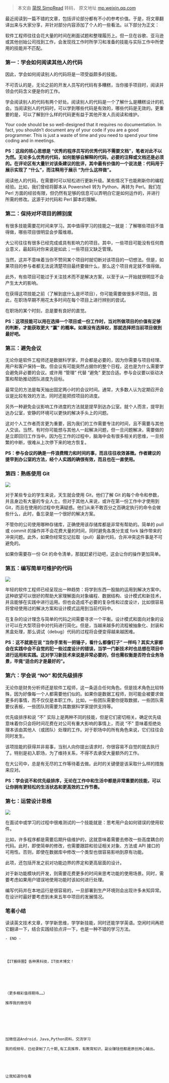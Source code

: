 > 本文由 [简悦 SimpRead](http://ksria.com/simpread/) 转码， 原文地址 [mp.weixin.qq.com](https://mp.weixin.qq.com/s?__biz=MzIyNTY4NjU0OQ==&mid=2247506537&idx=5&sn=688c68f4b95c623400902e101449573d&chksm=e8797f13df0ef6050f3bec28bc99ec6f89a4048be19a64b680fd57ade12a3917ff3604c44dda&mpshare=1&scene=1&srcid=0602wnA9pARpHiVHzHA5SzLE&sharer_sharetime=1622630481897&sharer_shareid=7fece245937ac96f04f0fb8e1311fff1#rd)

最近阅读到一篇不错的文章，包括评论部分都有不小的参考价值。于是，将文章翻译出来与大家分享，并针对部分内容添加了个人的一些看法。以下部分为正文：  

软件工程师往往会花大量的时间在刷面试题和整理履历上。但一旦在谷歌、亚马逊或其他创始公司找到工作，会发现找工作时所学习和准备的技能与实际工作中所使用的技能并不匹配。

### **第一：学会如何阅读其他人的代码**

因此，学会如何阅读别人的代码将是一项受益颇多的技能。

不可否认的是，无论之前的开发人员写的代码有多糟糕，当你接手项目时，阅读并领会代码含义便是你的工作。

学会阅读别人的代码有两个好处。阅读别人的代码是一个了解什么是糟糕设计的机会。当阅读别人的代码时，可以学到哪些代码是有效的，哪些代码是无效的。更重要的是，可以了解到什么样的代码更有益于其他开发人员阅读和维护。

Your code should be so well-designed that it requires no documentation. In fact, you shouldn’t document any of your code if you are a good programmer. This is just a waste of time and you need to spend your time coding and in meetings.

**PS：这段的核心思想是 “优秀的程序员写的优秀代码不需要文档”，笔者对此不以为然。无论多么优秀的代码，如何能够自解释的代码，必要的注释或文档还是必须的。在评论区有大量针对该条建议的批评，其中最有价值的一个说法是：代码用于展示实现了 “什么”，而注释用于展示 “为什么这样做”。**

阅读他人的代码，在需要时可以轻松进行更新升级。某些情况下也能刷新你的编程经验。比如，我们曾经将脚本从 Powershell 转为 Python，再转为 Perl。我们在 Perl 方面的经验有限，但仍然有足够的信息可以弄明白它是如何运作的，并进行所需的修改。这源于对代码和 Perl 脚本的理解。

### **第二：保持对坏项目的辨别度**

有很多技能需要花时间来学习。其中值得学习的技能之一就是：了解哪些项目不值得做，哪些项目很明显会步履维艰。

大公司往往有很多已经完成或具有影响力的项目。其中，一些项目可能没有任何商业意义，最起码对你来说是如此；一些项目又缺乏管理。

当然，这并不意味着当你不赞同某个项目时就切断对该项目的一切想法。但是，如果项目的参与者都无法说清楚项目最终要做什么，那么这个项目肯定就不值得做。

此外，有些项目可能过于关注技术而不是解决方案，以至于从一开始就很明显不会产生太大的影响。

在获得这项技能之前（了解到底什么是坏项目），你可能需要做很多坏项目。因此，在职场早期不用花太多时间在每个项目上进行辨别的尝试。

在职场的某个时刻，总是要有良好的直觉。

**PS：这项技能可以用在选择一个项目或一份工作时，当对所做项目的价值有足够的判断，才能获取更大 “赢” 的概率。如果没有选择权，那就选择把当前项目做到最好吧。**

### **第三：避免会议**

无论你是软件工程师还是数据科学家，开会都是必要的，因为你需要与项目经理、用户和客户保持一致。但会议有可能突然占据你的整个日程，这也是为什么需要学会避免非必要的会议。或许用 “管理” 代替 “避免” 更加合适。参与会议要以驱动决策和帮助推动团队进度为目标。

最常见的方法是每天抽出固定两小时的会议时间。通常，大多数人认为定期召开会议是比较有效的方法，同时还能把控项目的进度。

另外一种避免会议影响工作进度的方法就是提早到达办公室。就个人而言，提早到达办公室，安静的环境可以更快的解决手头上的问题。

这对个人工作者而言更为重要，因为我们的工作需要专注的时间，且不需要与其他人交谈。当然，有时你可能想与其他人一起解决问题，但一旦问题解决，需要做的是立即回归工作当中。因为在工作的过程中，脑海中会有很多相关的思维，一旦频繁的中断，很难从上次停下来的地方恢复。

**PS：参与会议的确是一件浪费精力和时间的事，而且往往收效甚微。作者建议的提早到办公室的方法，经个人实践的确很有效，而且也在一直使用。**

### **第四：熟练使用 Git**

![](https://mmbiz.qpic.cn/mmbiz_png/CmnN7FKTMS5T5NTdFrGgR3Y5zNICK6JrHVI0gicic1NZNC5YjtJHHLZeVSII1y1AicDkHR8NWW39nxenFT3Jd5Yeg/640?wx_fmt=png)

对于某些专业的学生来说，天生就会使用 Git，他们了解 Git 的每个命令和参数，并且身边有大量的专业人士。但对于其他人来说，或许在第一份工作中才使用到 Git，而且在使用的过程中充满疑惑。他们从来不敢百分之百确定执行的命令会做些什么，此时，备忘录是一个很好的解决方案。

不管你的公司使用哪种存储库，正确使用该存储库都是非常有帮助的。简单的 pull 或 commit 的操作并不会花费大量的时间，同时避免各类分支或 fork 操作带来的冲突问题。此外，如果你经常忘记拉取（pull）最新代码，合并冲突这件事是不可避免的。

如果你需要存一份 Git 的命令清单，那就赶紧行动吧，这会让你的操作更加简单。

### **第五：编写简单可维护的代码**

![](https://mmbiz.qpic.cn/mmbiz_png/CmnN7FKTMS5T5NTdFrGgR3Y5zNICK6Jrtw4TibE6icX1pBt0fVyjy5ALfsp2fViauBSbK58f2ibgXAVoCmZticz19Gg/640?wx_fmt=png)

年轻的软件工程师已经呈现出一种趋势：将学到东西一股脑的运用到解决方案中。这种欲望可以很好的帮助大家理解面向对象编程、数据结构、设计模式和新技术，并且能够在实践中进行运用。但也会造成不必要的复杂性和过度设计，比如很容易将曾经使用过的解决方案和设计模式运用到当前代码中。

在复杂的设计理念与简单的代码之间需要寻求一个平衡。设计模式和面向对象的设计可以在大型项目中对代码进行简化。但是，当越来越多的流程被抽象化、封装和黑盒处理，那么调试（debug）代码的过程将会便变得越来越困难。

**PS：这不就是在说 “当你手里有一把锤子，看什么都像钉子” 一样吗？其实大家都会在实践中会不自觉的犯一些过度设计的错误，当学一门新技术时也总想在项目中进行运用和实践。这对学习新技术来说是非常必要的，但也需权衡是否符合业务场景，毕竟“适合的才是最好的”。**

### **第六：学会说 “NO” 和优先级排序**

无论你是财务分析师还是软件工程师，这一条适合任何角色。但是技术角色比较特殊，因为好像每一个人都需要他们似的。如果你是数据工程师，则可能会被要求做更多的事情，而不仅仅是本职工作。比如，一些团队需要你提取数据，一些团队需要仪表板，一些团队则需要为其数据科学家提供支持等。

优先级排序和说 “不” 实际上是两种不同的技能，但是它们密切相关。确定优先级意味着你只会将时间花费在对公司有重大影响的事情上，而说 “不” 意味着拒绝处理本该由其他人（或团队）处理的工作。对于职场中的所有角色来说，它们往往会同时发生。

该项技能的获得并非易事，当别人向你提出请求时，你很容易不自觉的就去执行了。特别是初入职场，为了维持关系，不得不去承受大量额外的工作。

在大公司中，总是有无尽的工作等待着去做。此时的关键便是该采取什么样的措施来应对。

**PS：学会说不和优先级排序，无论在工作中和生活中都是非常重要的技能，可以让你拥有更轻松的生活状态和更高效的工作节奏。**

### **第七：运营设计思维**

![](https://mmbiz.qpic.cn/mmbiz_jpg/CmnN7FKTMS5T5NTdFrGgR3Y5zNICK6JrKSTASfIPMvfFyCOsHB0go3s0BAyUJVnYxdrDtbEm5uic1iaXOBxCZibfA/640?wx_fmt=jpeg)

在面试中或学习的过程中很难测试的一个技能就是：思考用户会如何错误的使用软件。

比如，许多程序都是需要后期升级维护的，这就意味着需要去修改一些高度耦合的代码。此时，即使简单的修改，也需要跟踪和验证相关对象、方法或 API 接口的可用性。否则，即使在数据库中修改一个类型也很容易影响到原有功能。

此项，还包括开发之前对功能边界的界定和更高层面的设计。

对于新功能模块的开发，则需要花费更多的时间来思考功能的使用场景。同时，需要考虑如果用户错误地使用功能时该如何进行处理。

编写代码并在本地运行是很容易的，一旦部署到生产环境则会出现许多未知异常。在设计时最好要考虑到未来五年中项目的发展情况。

### **笔者小结**

读读英文技术文章，学学新思维，学学新技能，同时还能学学英语。空闲时间再把它翻译一下，结合实践经验点评一下，也是一种不错的学习方法。

```
- END -




【IT搬砖圈】各种黑科技，IT技术博文！






（更多精彩值得期待……）

推荐我的微信号







加微信送Android，Java,Python资料，交流学习

我的视频号，已经录制了几十期,有工具推荐，有教育知识、副业赚钱但都是原创用心输出。





让我知道你在看

```